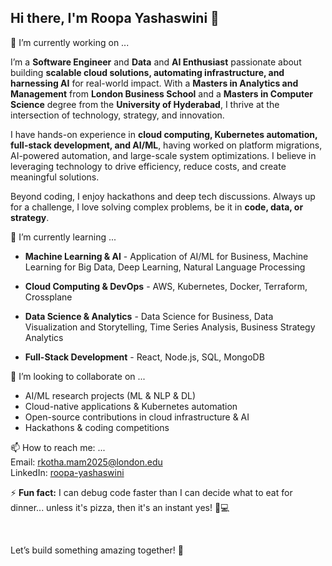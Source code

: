 ## Hi there, I'm Roopa Yashaswini 👋

<!--
**roopa-yashaswini/roopa-yashaswini** is a ✨ _special_ ✨ repository because its `README.md` (this file) appears on your GitHub profile.

Here are some ideas to get you started:
-->
🔭 I’m currently working on ... <br/>

  I’m a **Software Engineer** and **Data** and **AI Enthusiast** passionate about building **scalable cloud solutions, automating infrastructure, and harnessing AI** for real-world impact. With a **Masters in Analytics and Management** from **London Business School** and a **Masters in Computer Science** degree from the **University of Hyderabad**, I thrive at the intersection of technology, strategy, and innovation.

  I have hands-on experience in **cloud computing, Kubernetes automation, full-stack development, and AI/ML**, having worked on platform migrations, AI-powered automation, and large-scale system optimizations. I believe in leveraging technology to drive efficiency, reduce costs, and create meaningful solutions.

  Beyond coding, I enjoy hackathons and deep tech discussions. Always up for a challenge, I love solving complex problems, be it in **code, data, or strategy**.

🌱 I’m currently learning ... <br/>

  - **Machine Learning & AI** - Application of AI/ML for Business, Machine Learning for Big Data, Deep Learning, Natural Language Processing

  - **Cloud Computing & DevOps** - AWS, Kubernetes, Docker, Terraform, Crossplane

  - **Data Science & Analytics** - Data Science for Business, Data Visualization and Storytelling, Time Series Analysis, Business Strategy Analytics

  - **Full-Stack Development** - React, Node.js, SQL, MongoDB

👯 I’m looking to collaborate on ... <br/>

  - AI/ML research projects (ML & NLP & DL)
  - Cloud-native applications & Kubernetes automation
  - Open-source contributions in cloud infrastructure & AI
  - Hackathons & coding competitions
      
📫 How to reach me: ... <br/>
  Email: rkotha.mam2025@london.edu <br/>
  LinkedIn: [roopa-yashaswini](https://www.linkedin.com/in/roopa-yashaswini) <br/>

  
⚡ **Fun fact:** I can debug code faster than I can decide what to eat for dinner... unless it's pizza, then it's an instant yes! 🍕💻

<br/>

Let’s build something amazing together! 🚀
